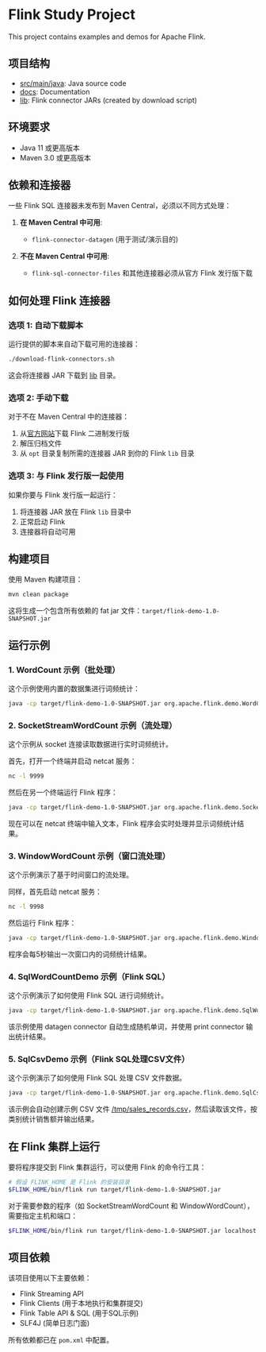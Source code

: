 # Flink Study Project

This project contains examples and demos for Apache Flink.

## 项目结构

- [src/main/java](src/main/java): Java source code
- [docs](docs): Documentation
- [lib](lib): Flink connector JARs (created by download script)

## 环境要求

- Java 11 或更高版本
- Maven 3.0 或更高版本

## 依赖和连接器

一些 Flink SQL 连接器未发布到 Maven Central，必须以不同方式处理：

1. **在 Maven Central 中可用**:
   - `flink-connector-datagen` (用于测试/演示目的)

2. **不在 Maven Central 中可用**:
   - `flink-sql-connector-files` 和其他连接器必须从官方 Flink 发行版下载

## 如何处理 Flink 连接器

### 选项 1: 自动下载脚本

运行提供的脚本来自动下载可用的连接器：

```bash
./download-flink-connectors.sh
```

这会将连接器 JAR 下载到 [lib](lib) 目录。

### 选项 2: 手动下载

对于不在 Maven Central 中的连接器：

1. 从[官方网站](https://flink.apache.org/downloads/)下载 Flink 二进制发行版
2. 解压归档文件
3. 从 `opt` 目录复制所需的连接器 JAR 到你的 Flink `lib` 目录

### 选项 3: 与 Flink 发行版一起使用

如果你要与 Flink 发行版一起运行：

1. 将连接器 JAR 放在 Flink `lib` 目录中
2. 正常启动 Flink
3. 连接器将自动可用

## 构建项目

使用 Maven 构建项目：

```bash
mvn clean package
```

这将生成一个包含所有依赖的 fat jar 文件：`target/flink-demo-1.0-SNAPSHOT.jar`

## 运行示例

### 1. WordCount 示例（批处理）

这个示例使用内置的数据集进行词频统计：

```bash
java -cp target/flink-demo-1.0-SNAPSHOT.jar org.apache.flink.demo.WordCount
```

### 2. SocketStreamWordCount 示例（流处理）

这个示例从 socket 连接读取数据进行实时词频统计。

首先，打开一个终端并启动 netcat 服务：

```bash
nc -l 9999
```

然后在另一个终端运行 Flink 程序：

```bash
java -cp target/flink-demo-1.0-SNAPSHOT.jar org.apache.flink.demo.SocketStreamWordCount localhost 9999
```

现在可以在 netcat 终端中输入文本，Flink 程序会实时处理并显示词频统计结果。

### 3. WindowWordCount 示例（窗口流处理）

这个示例演示了基于时间窗口的流处理。

同样，首先启动 netcat 服务：

```bash
nc -l 9998
```

然后运行 Flink 程序：

```bash
java -cp target/flink-demo-1.0-SNAPSHOT.jar org.apache.flink.demo.WindowWordCount localhost 9998
```

程序会每5秒输出一次窗口内的词频统计结果。

### 4. SqlWordCountDemo 示例（Flink SQL）

这个示例演示了如何使用 Flink SQL 进行词频统计。

```bash
java -cp target/flink-demo-1.0-SNAPSHOT.jar org.apache.flink.demo.SqlWordCountDemo
```

该示例使用 datagen connector 自动生成随机单词，并使用 print connector 输出统计结果。

### 5. SqlCsvDemo 示例（Flink SQL处理CSV文件）

这个示例演示了如何使用 Flink SQL 处理 CSV 文件数据。

```bash
java -cp target/flink-demo-1.0-SNAPSHOT.jar org.apache.flink.demo.SqlCsvDemo
```

该示例会自动创建示例 CSV 文件 [/tmp/sales_records.csv](file:///tmp/sales_records.csv)，然后读取该文件，按类别统计销售额并输出结果。

## 在 Flink 集群上运行

要将程序提交到 Flink 集群运行，可以使用 Flink 的命令行工具：

```bash
# 假设 FLINK_HOME 是 Flink 的安装目录
$FLINK_HOME/bin/flink run target/flink-demo-1.0-SNAPSHOT.jar
```

对于需要参数的程序（如 SocketStreamWordCount 和 WindowWordCount），需要指定主机和端口：

```bash
$FLINK_HOME/bin/flink run target/flink-demo-1.0-SNAPSHOT.jar localhost 9999
```

## 项目依赖

该项目使用以下主要依赖：

- Flink Streaming API
- Flink Clients (用于本地执行和集群提交)
- Flink Table API & SQL (用于SQL示例)
- SLF4J (简单日志门面)

所有依赖都已在 `pom.xml` 中配置。